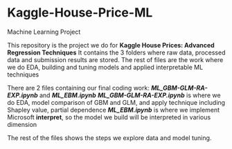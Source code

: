 # Kaggle-House-Price-ML
Machine Learning Project

This repository is the project we do for **Kaggle House Prices: Advanced Regression Techniques**
It contains the 3 folders where raw data, processed data and submission results are stored.
The rest of files are the work where we do EDA, building and tuning models and applied interpretable ML techniques

There are 2 files containing our final coding work: ***ML_GBM-GLM-RA-EXP.ipynb*** and ***ML_EBM.ipynb***
***ML_GBM-GLM-RA-EXP.ipynb*** is where we do EDA, model comparison of GBM and GLM, and apply technique including Shapley value, partial dependence
***ML_EBM.ipynb*** is where we implement Microsoft **interpret**, so the model we build will be interpreted in various dimension

The rest of the files shows the steps we explore data and model tuning.
